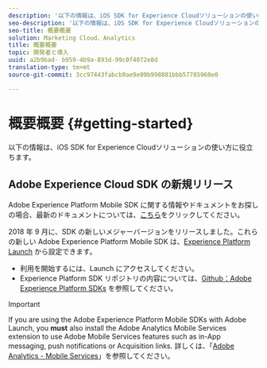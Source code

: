 ```yaml
---
description: '以下の情報は、iOS SDK for Experience Cloudソリューションの使い始めに役立ちます '
seo-description: '以下の情報は、iOS SDK for Experience Cloudソリューションの使い始めに役立ちます '
seo-title: 概要概要
solution: Marketing Cloud、Analytics
title: 概要概要
topic: 開発者と導入
uuid: a2b9bad- b959-4b9a-893d-99c0f4072e8d
translation-type: tm+mt
source-git-commit: 3cc97443fabcb9ae9e09b998801bbb57785960e0

---
```



# 概要概要 {#getting-started}

以下の情報は、iOS SDK for Experience Cloudソリューションの使い方に役立ちます。

## Adobe Experience Cloud SDK の新規リリース

Adobe Experience Platform Mobile SDK に関する情報やドキュメントをお探しの場合、最新のドキュメントについては、[こちら](https://aep-sdks.gitbook.io/docs/)をクリックしてください。

2018 年 9 月に、SDK の新しいメジャーバージョンをリリースしました。これらの新しい Adobe Experience Platform Mobile SDK は、[Experience Platform Launch](https://www.adobe.com/experience-platform/launch.html) から設定できます。

* 利用を開始するには、Launch にアクセスしてください。
* Experience Platform SDK リポジトリの内容については、[Github：Adobe Experience Platform SDKs](https://github.com/Adobe-Marketing-Cloud/acp-sdks) を参照してください。

>[!IMPORTANT]
>
> If you are using the Adobe Experience Platform Mobile SDKs with Adobe Launch, you **must** also install the Adobe Analytics Mobile Services extension to use Adobe Mobile Services features such as in-App messaging, push notifications or Acquisition links. 詳しくは、「[Adobe Analytics - Mobile Services](https://aep-sdks.gitbook.io/docs/using-mobile-extensions/adobe-analytics-mobile-services)」を参照してください。